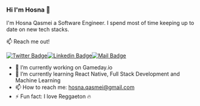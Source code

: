### Hi I'm Hosna 👋

I'm Hosna Qasmei a Software Engineer. I spend most of time keeping up to date on new tech stacks.

:mailbox: Reach me out!

[![Twitter Badge](https://img.shields.io/badge/-@hqasmei-1ca0f1?style=flat&labelColor=1ca0f1&logo=twitter&logoColor=white&link=https://twitter.com/hqasmei)](https://twitter.com/Ipenywis)[![Linkedin Badge](https://img.shields.io/badge/-Islem-0e76a8?style=flat&labelColor=0e76a8&logo=linkedin&logoColor=white)](https://www.linkedin.com/in/hosnaqasmei/)[![Mail Badge](https://img.shields.io/badge/-islempenywis-c0392b?style=flat&labelColor=c0392b&logo=gmail&logoColor=white)](mailto:hosna.qasmei@gmail.com)

<!-- TODO: Add last video link -->



- 🔭 I’m currently working on Gameday.io
- 🌱 I’m currently learning React Native, Full Stack Development and Machine Learning
- 📫 How to reach me: hosna.qasmei@gmail.com
- ⚡ Fun fact: I love Reggaeton :fire:

<!-- #### Top Technologies -->

<!-- TODO: Make technologies links takes you to repositories -->



